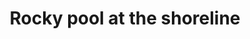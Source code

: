 ---
title: "Rocky pool at the shoreline"
near:
  - Rocky swirls at the shoreline
picture: "/assets/camera-roll/2018/03/2018-03-06-rocky-pool-at-the-shoreline/20180306_194647280_iOS.jpg"
thumbnail: "/assets/camera-roll/2018/03/2018-03-06-rocky-pool-at-the-shoreline/20180306_194647280_iOS-thumbnail.jpg"
tags:
  - Nooksack River
  - water
  - rocks
  - photograph  
---
